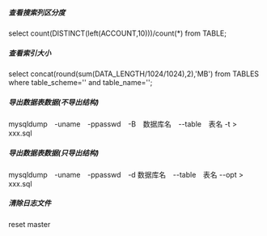 ##### 查看搜索列区分度
select count(DISTINCT(left(ACCOUNT,10)))/count(*) from TABLE;

##### 查看索引大小
select concat(round(sum(DATA_LENGTH/1024/1024),2),'MB') from TABLES where table_scheme='' and table_name='';

##### 导出数据表数据(不导出结构)
mysqldump　-uname　-ppasswd　-B　数据库名　--table　表名 -t >　xxx.sql

##### 导出数据表数据(只导出结构)
mysqldump　-uname　-ppasswd　-d 数据库名　--table　表名 --opt >　xxx.sql

##### 清除日志文件
reset master
